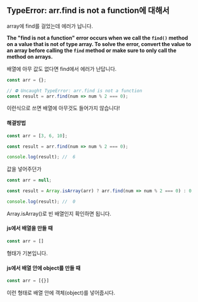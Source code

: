 ## TypeError: arr.find is not a function에 대해서

array에 find를 걸었는데 에러가 납니다.

**The "find is not a function" error occurs when we call the `find()` method on a value that is not of type array. To solve the error, convert the value to an array before calling the `find` method or make sure to only call the method on arrays.**

배열에 아무 값도 없다면 find에서 에러가 난답니다. 

```javascript
const arr = {};

// ⛔️ Uncaught TypeError: arr.find is not a function
const result = arr.find(num => num % 2 === 0);
```

이런식으로 쓰면 배열에 아무것도 들어가지 않습니다!



#### 해결방법

```javascript
const arr = [3, 6, 10];

const result = arr.find(num => num % 2 === 0);

console.log(result); // ️ 6
```

값을 넣어주던가

```javascript
const arr = null;

const result = Array.isArray(arr) ? arr.find(num => num % 2 === 0) : 0;

console.log(result); // ️ 0
```

Array.isArray()로 빈 배열인지 확인하면 됩니다.



#### js에서 배열을 만들 때 

```js
const arr = []
```

형태가 기본입니다.

#### js에서 배열 안에 object를 만들 때 

```js
const arr = [{}]
```

이런 형태로 배열 안에 객체(object)를 넣어줍시다.